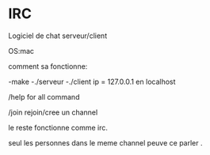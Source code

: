 # IRC
Logiciel de chat serveur/client

OS:mac

comment sa fonctionne:

-make
-./serveur <port>
-./client <ip> <port>     ip = 127.0.0.1 en localhost

/help for all command

/join rejoin/cree un channel

le reste fonctionne comme irc.

seul les personnes dans le meme channel peuve ce parler .
